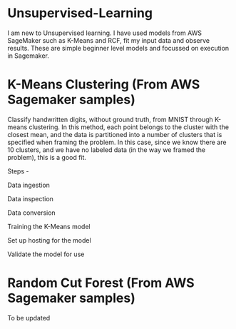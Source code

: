 # Unsupervised-Learning
I am new to Unsupervised learning. I have used models from AWS SageMaker such as K-Means and RCF, fit my input data and observe results. These are simple beginner level models and focussed on execution in Sagemaker.

# K-Means Clustering (From AWS Sagemaker samples)
Classify handwritten digits, without ground truth, from MNIST through K-means clustering. In this method, each point belongs to the cluster with the closest mean, and the data is partitioned into a number of clusters that is specified when framing the problem. In this case, since we know there are 10 clusters, and we have no labeled data (in the way we framed the problem), this is a good fit.

Steps -

Data ingestion

Data inspection

Data conversion

Training the K-Means model

Set up hosting for the model

Validate the model for use


# Random Cut Forest (From AWS Sagemaker samples)

To be updated
